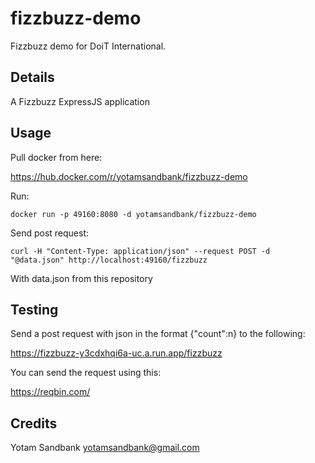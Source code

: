 # fizzbuzz-demo

Fizzbuzz demo for DoiT International.

## Details

A Fizzbuzz  ExpressJS application

## Usage
Pull docker from here:

<https://hub.docker.com/r/yotamsandbank/fizzbuzz-demo>

Run:

    docker run -p 49160:8080 -d yotamsandbank/fizzbuzz-demo
    
Send post request:

    curl -H "Content-Type: application/json" --request POST -d "@data.json" http://localhost:49160/fizzbuzz
    
With data.json from this repository


## Testing
Send a post request with json in the format {"count":n} to the following:

<https://fizzbuzz-y3cdxhqi6a-uc.a.run.app/fizzbuzz>

You can send the request using this:

<https://reqbin.com/>


## Credits
Yotam Sandbank <yotamsandbank@gmail.com>
